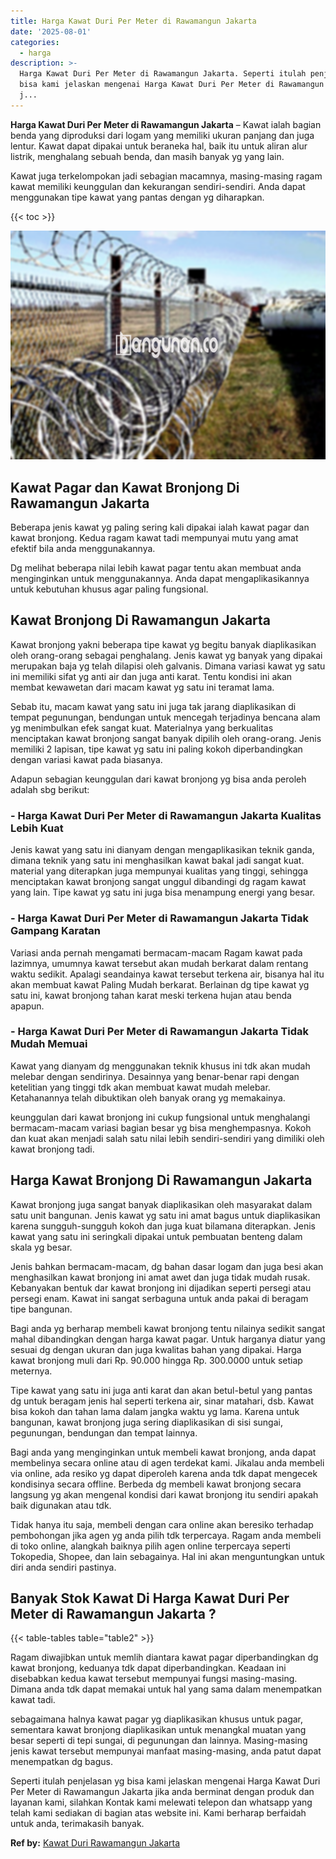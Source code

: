 ```yaml
---
title: Harga Kawat Duri Per Meter di Rawamangun Jakarta
date: '2025-08-01'
categories:
  - harga
description: >-
  Harga Kawat Duri Per Meter di Rawamangun Jakarta. Seperti itulah penjelasan yg
  bisa kami jelaskan mengenai Harga Kawat Duri Per Meter di Rawamangun Jakarta
  j...
---
```


**Harga Kawat Duri Per Meter di Rawamangun Jakarta** – Kawat ialah bagian benda yang diproduksi dari logam yang memiliki ukuran panjang dan juga lentur. Kawat dapat dipakai untuk beraneka hal, baik itu untuk aliran alur listrik, menghalang sebuah benda, dan masih banyak yg yang lain.

Kawat juga terkelompokan jadi sebagian macamnya, masing-masing ragam kawat memiliki keunggulan dan kekurangan sendiri-sendiri. Anda dapat menggunakan tipe kawat yang pantas dengan yg diharapkan.

{{< toc >}}

![Harga Kawat Duri Per Meter di Rawamangun Jakarta](/images/jual-kawat-murah43.png)

## Kawat Pagar dan Kawat Bronjong Di Rawamangun Jakarta

Beberapa jenis kawat yg paling sering kali dipakai ialah kawat pagar dan kawat bronjong. Kedua ragam kawat tadi mempunyai mutu yang amat efektif bila anda menggunakannya.

Dg melihat beberapa nilai lebih kawat pagar tentu akan membuat anda menginginkan untuk menggunakannya. Anda dapat mengaplikasikannya untuk kebutuhan khusus agar paling fungsional.

## Kawat Bronjong Di Rawamangun Jakarta

Kawat bronjong yakni beberapa tipe kawat yg begitu banyak diaplikasikan oleh orang-orang sebagai penghalang. Jenis kawat yg banyak yang dipakai merupakan baja yg telah dilapisi oleh galvanis. Dimana variasi kawat yg satu ini memiliki sifat yg anti air dan juga anti karat. Tentu kondisi ini akan membat kewawetan dari macam kawat yg satu ini teramat lama.

Sebab itu, macam kawat yang satu ini juga tak jarang diaplikasikan di tempat pegunungan, bendungan untuk mencegah terjadinya bencana alam yg menimbulkan efek sangat kuat. Materialnya yang berkualitas menciptakan kawat bronjong sangat banyak dipilih oleh orang-orang. Jenis memiliki 2 lapisan, tipe kawat yg satu ini paling kokoh diperbandingkan dengan variasi kawat pada biasanya.

Adapun sebagian keunggulan dari kawat bronjong yg bisa anda peroleh adalah sbg berikut:

### \- Harga Kawat Duri Per Meter di Rawamangun Jakarta Kualitas Lebih Kuat

Jenis kawat yang satu ini dianyam dengan mengaplikasikan teknik ganda, dimana teknik yang satu ini menghasilkan kawat bakal jadi sangat kuat. material yang diterapkan juga mempunyai kualitas yang tinggi, sehingga menciptakan kawat bronjong sangat unggul dibandingi dg ragam kawat yang lain. Tipe kawat yg satu ini juga bisa menampung energi yang besar.

### \- Harga Kawat Duri Per Meter di Rawamangun Jakarta Tidak Gampang Karatan

Variasi anda pernah mengamati bermacam-macam Ragam kawat pada lazimnya, umumnya kawat tersebut akan mudah berkarat dalam rentang waktu sedikit. Apalagi seandainya kawat tersebut terkena air, bisanya hal itu akan membuat kawat Paling Mudah berkarat. Berlainan dg tipe kawat yg satu ini, kawat bronjong tahan karat meski terkena hujan atau benda apapun.

### \- Harga Kawat Duri Per Meter di Rawamangun Jakarta Tidak Mudah Memuai

Kawat yang dianyam dg menggunakan teknik khusus ini tdk akan mudah melebar dengan sendirinya. Desainnya yang benar-benar rapi dengan ketelitian yang tinggi tdk akan membuat kawat mudah melebar. Ketahanannya telah dibuktikan oleh banyak orang yg memakainya.

keunggulan dari kawat bronjong ini cukup fungsional untuk menghalangi bermacam-macam variasi bagian besar yg bisa menghempasnya. Kokoh dan kuat akan menjadi salah satu nilai lebih sendiri-sendiri yang dimiliki oleh kawat bronjong tadi.

## Harga Kawat Bronjong Di Rawamangun Jakarta

Kawat bronjong juga sangat banyak diaplikasikan oleh masyarakat dalam satu unit bangunan. Jenis kawat yg satu ini amat bagus untuk diaplikasikan karena sungguh-sungguh kokoh dan juga kuat bilamana diterapkan. Jenis kawat yang satu ini seringkali dipakai untuk pembuatan benteng dalam skala yg besar.

Jenis bahkan bermacam-macam, dg bahan dasar logam dan juga besi akan menghasilkan kawat bronjong ini amat awet dan juga tidak mudah rusak. Kebanyakan bentuk dar kawat bronjong ini dijadikan seperti persegi atau persegi enam. Kawat ini sangat serbaguna untuk anda pakai di beragam tipe bangunan.

Bagi anda yg berharap membeli kawat bronjong tentu nilainya sedikit sangat mahal dibandingkan dengan harga kawat pagar. Untuk harganya diatur yang sesuai dg dengan ukuran dan juga kwalitas bahan yang dipakai. Harga kawat bronjong muli dari Rp. 90.000 hingga Rp. 300.0000 untuk setiap meternya.

Tipe kawat yang satu ini juga anti karat dan akan betul-betul yang pantas dg untuk beragam jenis hal seperti terkena air, sinar matahari, dsb. Kawat bisa kokoh dan tahan lama dalam jangka waktu yg lama. Karena untuk bangunan, kawat bronjong juga sering diaplikasikan di sisi sungai, pegunungan, bendungan dan tempat lainnya.

Bagi anda yang menginginkan untuk membeli kawat bronjong, anda dapat membelinya secara online atau di agen terdekat kami. Jikalau anda membeli via online, ada resiko yg dapat diperoleh karena anda tdk dapat mengecek kondisinya secara offline. Berbeda dg membeli kawat bronjong secara langsung yg akan mengenal kondisi dari kawat bronjong itu sendiri apakah baik digunakan atau tdk.

Tidak hanya itu saja, membeli dengan cara online akan beresiko terhadap pembohongan jika agen yg anda pilih tdk terpercaya. Ragam anda membeli di toko online, alangkah baiknya pilih agen online terpercaya seperti Tokopedia, Shopee, dan lain sebagainya. Hal ini akan menguntungkan untuk diri anda sendiri pastinya.

## Banyak Stok Kawat Di Harga Kawat Duri Per Meter di Rawamangun Jakarta ?

{{< table-tables table="table2" >}}

Ragam diwajibkan untuk memlih diantara kawat pagar diperbandingkan dg kawat bronjong, keduanya tdk dapat diperbandingkan. Keadaan ini disebabkan kedua kawat tersebut mempunyai fungsi masing-masing. Dimana anda tdk dapat memakai untuk hal yang sama dalam menempatkan kawat tadi.

sebagaimana halnya kawat pagar yg diaplikasikan khusus untuk pagar, sementara kawat bronjong diaplikasikan untuk menangkal muatan yang besar seperti di tepi sungai, di pegunungan dan lainnya. Masing-masing jenis kawat tersebut mempunyai manfaat masing-masing, anda patut dapat menempatkan dg bagus.

Seperti itulah penjelasan yg bisa kami jelaskan mengenai Harga Kawat Duri Per Meter di Rawamangun Jakarta jika anda berminat dengan produk dan layanan kami, silahkan Kontak kami melewati telepon dan whatsapp yang telah kami sediakan di bagian atas website ini. Kami berharap berfaidah untuk anda, terimakasih banyak.

**Ref by:** [Kawat Duri Rawamangun Jakarta](https://id.wikipedia.org/wiki/Kawat)
